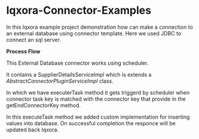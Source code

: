 # Iqxora-Connector-Examples

In this Iqxora  example project demonstration how can make a connection to an external database using  connector template. Here we used JDBC to connect an sql server.


**Process Flow**

This External Database connector works using scheduler.

It contains a SupplierDetailsServiceImpl which is extends a  _AbstractConnectorPluginServiceImpl_ class.

In which we have executerTask method it gets triggerd by scheduler when connector task key is matched with the connector key that provide in the getEndConnectorKey method. 

In this executeTask method we added custom implementation for inserting values into database. 
On successful completion the responce will be updated back Iqxora.




    





